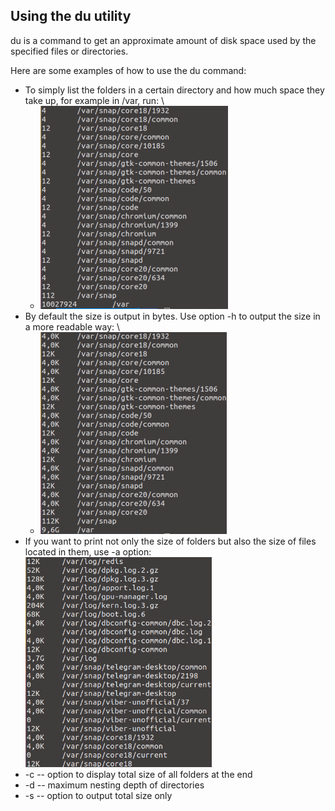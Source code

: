 ## Using the **du** utility
du is a command to get an approximate amount of disk space used by the specified files or directories.

Here are some examples of how to use the du command:
- To simply list the folders in a certain directory and how much space they take up, for example in /var, run: \
  * ![du1](../misc/images/du1.png)
- By default the size is output in bytes. Use option -h to output the size in a more readable way: \
  * ![du2](../misc/images/du2.png)
- If you want to print not only the size of folders but also the size of files located in them, use -a option: \
  <img src="../misc/images/du3.png" alt="du3" width="298"/>
- -c -- option to display total size of all folders at the end
- -d -- maximum nesting depth of directories
- -s -- option to output total size only

